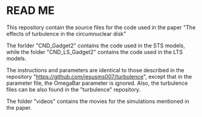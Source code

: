 # READ ME

This repository contain the source files for the code used in the paper "The effects of turbulence in the circumnuclear disk"

The forlder "CND_Gadget2" contains the code used in the STS models, while the folder "CND_LS_Gadget2" contains the code used in the LTS models. 

The instructions and parameters are identical to those described in the repository "https://github.com/jesusms007/turbulence", except that in the parameter file, the OmegaBar parameter is ignored. Also, the turbulence files can be also found in the "turbulence" repository.

The folder "videos" contains the movies for the simulations mentioned in the paper.
